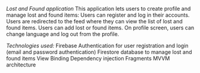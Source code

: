 *Lost and Found application*
This application lets users to create profile and manage lost and found items:
Users can register and log in their accounts.
Users are redirected to the feed where they can view the list of lost and found items. 
Users can add lost or found items. 
On profile screen, users can change language and log out from the profile.

*Technologies used:*
Firebase Authentication for user registration and login (email and password authentication)
Firestore database to manage lost and found items
View Binding
Dependency injection
Fragments
MVVM architecture
